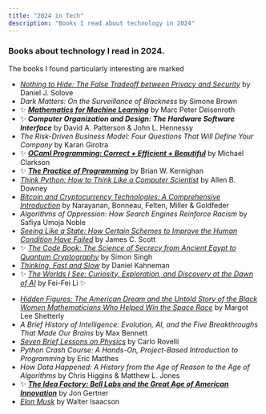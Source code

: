 ```yaml
---
title: "2024 in Tech"
description: "Books I read about technology in 2024"
---
```


### Books about technology I read in 2024. 
The books I found particularly interesting are marked

<!-- _Staff Engineer: Leadership Beyond the Management Track_	by Will Larson<br>-->
- [_Nothing to Hide: The False Tradeoff between Privacy and Security_](https://papers.ssrn.com/sol3/papers.cfm?abstract_id=3976770) by Daniel J. Solove
- _Dark Matters: On the Surveillance of Blackness_	by Simone Brown
- ✨ [**_Mathematics for Machine Learning_**](https://mml-book.github.io/) by Marc Peter Deisenroth
- ✨ **_Computer Organization and Design: The Hardware Software Interface_** by David A. Patterson & John L. Hennessy
- _The Risk-Driven Business Model: Four Questions That Will Define Your Company_ by Karan Girotra
- ✨ [**_OCaml Programming: Correct + Efficient + Beautiful_**](https://cs3110.github.io/textbook/cover.html) by Michael Clarkson
- ✨ [**_The Practice of Programming_**](https://en.wikipedia.org/wiki/The_Practice_of_Programming) by Brian W. Kernighan
- [_Think Python: How to Think Like a Computer Scientist_](https://allendowney.github.io/ThinkPython/) by Allen B. Downey
- [_Bitcoin and Cryptocurrency Technologies: A Comprehensive Introduction_](https://bitcoinbook.cs.princeton.edu/) by Narayanan, Bonneau, Felten, Miller & Goldfeder
- _Algorithms of Oppression: How Search Engines Reinforce Racism_ by Safiya Umoja Noble
- [_Seeing Like a State: How Certain Schemes to Improve the Human Condition Have Failed_](https://en.wikipedia.org/wiki/Seeing_Like_a_State) by James C. Scott
- ✨ [_The Code Book: The Science of Secrecy from Ancient Egypt to Quantum Cryptography_](https://en.wikipedia.org/wiki/The_Code_Book) by Simon Singh
- [_Thinking, Fast and Slow_](https://en.wikipedia.org/wiki/Thinking,_Fast_and_Slow) by Daniel Kahneman
- ✨ [_The Worlds I See: Curiosity, Exploration, and Discovery at the Dawn of AI_](https://paw.princeton.edu/article/princeton-pre-read-2024-worlds-i-see) by Fei-Fei Li ✨ 
<!-- Beginner's Step-by-Step Coding Course: Learn Computer Programming the Easy Way 		DK -->
- [_Hidden Figures: The American Dream and the Untold Story of the Black Women Mathematicians Who Helped Win the Space Race_](https://en.wikipedia.org/wiki/Hidden_Figures_(book)) by Margot Lee Shetterly
- _A Brief History of Intelligence: Evolution, AI, and the Five Breakthroughs That Made Our Brains_ by Max Bennett
- [_Seven Brief Lessons on Physics_](https://en.wikipedia.org/wiki/Seven_Brief_Lessons_on_Physics) by Carlo Rovelli
- _Python Crash Course: A Hands-On, Project-Based Introduction to Programming_ by Eric Matthes
- _How Data Happened: A History from the Age of Reason to the Age of Algorithms_ by Chris Higgins & Matthew L. Jones
- ✨ [**_The Idea Factory: Bell Labs and the Great Age of American Innovation_**](https://en.wikipedia.org/wiki/The_Idea_Factory) by Jon Gertner
- [_Elon Musk_](https://en.wikipedia.org/wiki/Elon_Musk_(Isaacson_book)) by Walter Isaacson

